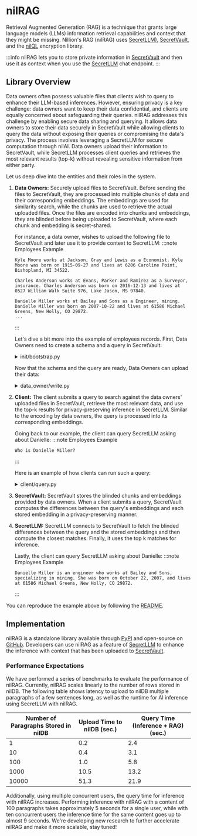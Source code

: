 # nilRAG

Retrieval Augmented Generation (RAG) is a technique that grants large language
models (LLMs) information retrieval capabilities and context that they might be
missing. Nillion's RAG (nilRAG) uses [SecretLLM)](/build/secretLLM/overview), [SecretVault](/build/secret-vault/about), and the
[nilQL](/build/nilQL) encryption library.

:::info
nilRAG lets you to store private information in [SecretVault](/build/secret-vault/about) and then use it as context when you use the [SecretLLM](/build/secretLLM/overview) chat endpoint.
:::

## Library Overview

Data owners often possess valuable files that clients wish to query to enhance
their LLM-based inferences. However, ensuring privacy is a key challenge: data
owners want to keep their data confidential, and clients are equally concerned
about safeguarding their queries. nilRAG addresses this challenge by enabling
secure data sharing and querying. It allows data owners to store their data
securely in SecretVault while allowing clients to query the data without
exposing their queries or compromising the data's privacy. The process involves
leveraging a SecretLLM for secure computation through nilAI. Data owners upload
their information to SecretVault, while SecretLLM processes client queries and
retrieves the most relevant results (top-k) without revealing sensitive
information from either party.

Let us deep dive into the entities and their roles in the system.

1. **Data Owners:** Securely upload files to SecretVault. Before sending the
   files to SecretVault, they are processed into multiple chunks of data and
   their corresponding embeddings. The embeddings are used for similarity
   search, while the chunks are used to retrieve the actual uploaded files. Once
   the files are encoded into chunks and embeddings, they are blinded before
   being uploaded to SecretVault, where each chunk and embedding is
   secret-shared.

   For instance, a data owner, wishes to upload the following file to SecretVault and later use it to provide context to SecretLLM:
   :::note Employees Example

   ```
   Kyle Moore works at Jackson, Gray and Lewis as a Economist. Kyle Moore was born on 1915-09-27 and lives at 6206 Caroline Point, Bishopland, MI 34522.

   Charles Anderson works at Evans, Parker and Ramirez as a Surveyor, insurance. Charles Anderson was born on 2016-12-13 and lives at 0527 William Walk Suite 976, Lake Jason, MS 97840.

   Danielle Miller works at Bailey and Sons as a Engineer, mining. Danielle Miller was born on 2007-10-22 and lives at 61586 Michael Greens, New Holly, CO 29872.
   ...
   ```

   :::

   Let's dive a bit more into the example of employees records. First, Data
   Owners need to create a schema and a query in SecretVault:
    <details>
    <summary>init/bootstrap.py</summary>
    ```py reference showGithubLink
    https://github.com/NillionNetwork/nilrag/blob/main/examples/init/bootstrap.py
    ```
    </details>

   Now that the schema and the query are ready, Data Owners can upload their data:
    <details>
    <summary>data_owner/write.py</summary>
    ```py reference showGithubLink
    https://github.com/NillionNetwork/nilrag/blob/main/examples/data_owner/write.py
    ```
    </details>

2. **Client:** The client submits a query to search against the data owners'
   uploaded files in SecretVault, retrieve the most relevant data, and use the
   top-k results for privacy-preserving inference in SecretLLM. Similar to the
   encoding by data owners, the query is processed into its corresponding
   embeddings.

   Going back to our example, the client can query SecretLLM asking about Danielle:
   :::note Employees Example

   ```
   Who is Danielle Miller?
   ```

   :::

   Here is an example of how clients can run such a query:
   <details>
   <summary>client/query.py</summary>
   ```py reference showGithubLink
   https://github.com/NillionNetwork/nilrag/blob/main/examples/client/query.py
   ```
   </details>

3. **SecretVault:** SecretVault stores the blinded chunks and embeddings
   provided by data owners. When a client submits a query, SecretVault computes
   the differences between the query's embeddings and each stored embedding in a
   privacy-preserving manner.

4. **SecretLLM:** SecretLLM connects to SecretVault to fetch the blinded
   differences between the query and the stored embeddings and then compute the
   closest matches. Finally, it uses the top k matches for inference.

   Lastly, the client can query SecretLLM asking about Danielle:
   :::note Employees Example

   ```
   Danielle Miller is an engineer who works at Bailey and Sons, specializing in mining. She was born on October 22, 2007, and lives at 61586 Michael Greens, New Holly, CO 29872.
   ```

   :::

You can reproduce the example above by following the [README](https://github.com/NillionNetwork/nilrag).

## Implementation

nilRAG is a standalone library available through
[PyPI](https://pypi.org/project/nilrag) and open-source on
[GitHub](https://github.com/NillionNetwork/nilrag). Developers can use nilRAG as
a feature of [SecretLLM](https://docs.nillion.com/build/secretLLM/quickstart) to
enhance the inference with context that has been uploaded to [SecretVault](https://docs.nillion.com/build/secret-vault/about).

### Performance Expectations

We have performed a series of benchmarks to evaluate the performance of nilRAG.
Currently, nilRAG scales linearly to the number of rows stored in nilDB.
The following table shows latency to upload to nilDB multiple paragraphs of a few sentences long, as well as the runtime for AI inference using SecretLLM with nilRAG.

| Number of Paragraphs Stored in nilDB | Upload Time to nilDB (sec.) | Query Time (Inference + RAG) (sec.) |
| ------------------------------------ | --------------------------- | ----------------------------------- |
| 1                                    | 0.2                         | 2.4                                 |
| 10                                   | 0.4                         | 3.1                                 |
| 100                                  | 1.0                         | 5.8                                 |
| 1000                                 | 10.5                        | 13.2                                |
| 10000                                | 51.3                        | 21.9                                |

Additionally, using multiple concurrent users, the query time for inference with nilRAG increases.
Performing inference with nilRAG with a content of 100 paragraphs takes approximately 5 seconds for a single user, while with ten concurrent users the inference time for the same content goes up to almost 9 seconds.
We're developing new research to further accelerate nilRAG and make it more scalable, stay tuned!
